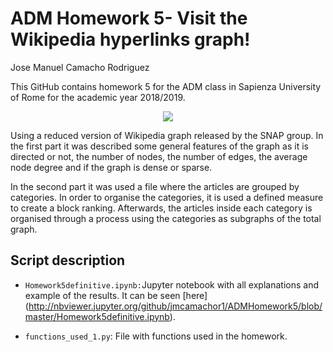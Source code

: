 # ADM Homework 5- Visit the Wikipedia hyperlinks graph!

Jose Manuel Camacho Rodriguez

This GitHub contains homework 5 for the ADM class in Sapienza University of Rome for the academic year 2018/2019. 

<div style="text-align:center"><img src ="http://library.castilleja.org/wp-content/uploads/2013/03/wikipedia-logo-.jpg" /></div>

Using a reduced version of Wikipedia graph released by the SNAP group. In the first part it was described some general features of the graph as it is directed or not, the number of nodes, the number of edges, the average node degree and if the graph is dense or sparse.

In the second part it was used a file where the articles are grouped by categories. In order to organise the categories, it is  used a defined measure to create a block ranking. Afterwards, the articles inside each category is organised through a process using the categories as subgraphs of the total graph.

## Script description

* `Homework5definitive.ipynb:`Jupyter notebook with all explanations and example of the results. It can be seen [here] (http://nbviewer.jupyter.org/github/jmcamachor1/ADMHomework5/blob/master/Homework5definitive.ipynb).

* `functions_used_1.py`: File with functions used in the homework.


